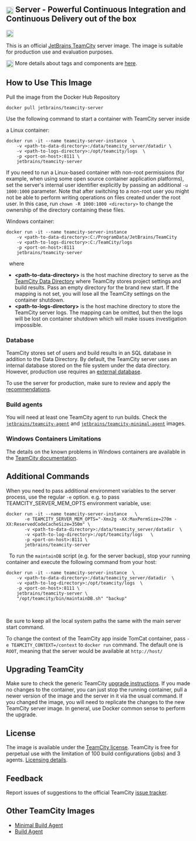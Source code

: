 ## [<img src="https://cdn.worldvectorlogo.com/logos/teamcity.svg" height="20" align="center"/>](https://www.jetbrains.com/teamcity/) Server - Powerful Continuous Integration and Continuous Delivery out of the box

[<img src="http://jb.gg/badges/official.svg" height="20"/>](https://confluence.jetbrains.com/display/ALL/JetBrains+on+GitHub)

This is an official [JetBrains TeamCity](https://www.jetbrains.com/teamcity/) server image. The image is suitable for production use and evaluation purposes.

<img src="https://github.com/JetBrains/teamcity-docker-images/blob/master/logo/GitHub.png" height="20" align="center"/> More details about tags and components are [here](https://github.com/JetBrains/teamcity-docker-images/blob/master/context/generated/teamcity-server.md).

## How to Use This Image

Pull the image from the Docker Hub Repository

```docker pull jetbrains/teamcity-server```

Use the following command to start a container with TeamCity server inside
 
a Linux container:

```
docker run -it --name teamcity-server-instance  \
    -v <path-to-data-directory>:/data/teamcity_server/datadir \
    -v <path-to-logs-directory>:/opt/teamcity/logs  \
    -p <port-on-host>:8111 \
    jetbrains/teamcity-server
```  
If you need to run a Linux-based container with non-root permissions (for example, when using some open source container application platforms), set the server's internal user identifier explicitly by passing an additional `-u 1000:1000` parameter. Note that after switching to a non-root user you might not be able to perform writing operations on files created under the root user. In this case, run `chown -R 1000:1000 <directory>` to change the ownership of the directory containing these files.

Windows container:  
```
docker run -it --name teamcity-server-instance
    -v <path-to-data-directory>:C:/ProgramData/JetBrains/TeamCity
    -v <path-to-logs-directory>:C:/TeamCity/logs
    -p <port-on-host>:8111
    jetbrains/teamcity-server
```  
&nbsp;
where

 - **\<path-to-data-directory>** is the host machine directory to serve as the [TeamCity Data Directory](https://www.jetbrains.com/help/teamcity/teamcity-data-directory.html) where TeamCity stores project settings and build results. Pass an empty directory for the brand new start. If the mapping is not set, you will lose all the TeamCity settings on the container shutdown.
 - **\<path-to-logs-directory>** is the host machine directory to store the TeamCity server logs. The mapping can be omitted, but then the logs will be lost on container shutdown which will make issues investigation impossible.


### Database

TeamCity stores set of users and build results in an SQL database in addition to the Data Directory.
By default, the TeamCity server uses an internal database stored on the file system under the data directory. However, production use requires an [external database](https://www.jetbrains.com/help/teamcity/setting-up-an-external-database.html#SettingupanExternalDatabase-DefaultInternalDatabase).

To use the server for production, make sure to review and apply the [recommendations](https://www.jetbrains.com/help/teamcity/installing-and-configuring-the-teamcity-server.html#InstallingandConfiguringtheTeamCityServer-ConfiguringServerforProductionUse).

### Build agents

You will need at least one TeamCity agent to run builds. Check the [`jetbrains/teamcity-agent`](https://hub.docker.com/r/jetbrains/teamcity-agent/) and [`jetbrains/teamcity-minimal-agent`](https://hub.docker.com/r/jetbrains/teamcity-minimal-agent/) images.

### Windows Containers Limitations

The details on the known problems in Windows containers are available in the [TeamCity documentation](https://www.jetbrains.com/help/teamcity/known-issues.html#KnownIssues-WindowsDockerContainers).

## Additional Commands

When you need to pass additional environment variables to the server process, use the regular `-e` option. e.g. to pass TEAMCITY_SERVER_MEM_OPTS environment variable, use:

```
docker run -it --name teamcity-server-instance   \
       -e TEAMCITY_SERVER_MEM_OPTS="-Xmx2g -XX:MaxPermSize=270m -XX:ReservedCodeCacheSize=350m" \
       -v <path-to-data-directory>:/data/teamcity_server/datadir  \
       -v <path-to-log-directory>:/opt/teamcity/logs   \
       -p <port-on-host>:8111 \
       jetbrains/teamcity-server
```  
&nbsp;
To run the `maintainDB` script (e.g. for the server backup), stop your running container and execute the following command from your host:  
```
docker run -it --name teamcity-server-instance  \
    -v <path-to-data-directory>:/data/teamcity_server/datadir  \
    -v <path-to-log-directory>:/opt/teamcity/logs  \
    -p <port-on-host>:8111 \
    jetbrains/teamcity-server \
    "/opt/teamcity/bin/maintainDB.sh" "backup"
```  
&nbsp;

Be sure to keep all the local system paths the same with the main server start command.

To change the context of the TeamCity app inside TomCat container, pass `-e TEAMCITY_CONTEXT=/context` to `docker run` command. The default one is `ROOT`, meaning that the server would be available at `http://host/` 

## Upgrading TeamCity

Make sure to check the generic TeamCity [upgrade instructions](https://www.jetbrains.com/help/teamcity/upgrade.html).
If you made no changes to the container, you can just stop the running container, pull a newer version of the image and the server in it via the usual command.
If you changed the image, you will need to replicate the changes to the new TeamCity server image. In general, use Docker common sense to perform the upgrade.

## License

The image is available under the [TeamCity license](https://www.jetbrains.com/teamcity/buy/license.html).
TeamCity is free for perpetual use with the limitation of 100 build configurations (jobs) and 3 agents. [Licensing details](https://www.jetbrains.com/help/teamcity/licensing-policy.html).

## Feedback

Report issues of suggestions to the official TeamCity [issue tracker](https://youtrack.jetbrains.com/issues/TW).

## Other TeamCity Images
* [Minimal Build Agent](https://hub.docker.com/r/jetbrains/teamcity-minimal-agent/)
* [Build Agent](https://hub.docker.com/r/jetbrains/teamcity-agent/)
